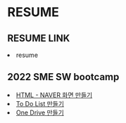 # RESUME
## RESUME LINK
<li><a herf="https://joooii.github.io/resume/">resume</a>


## 2022 SME SW bootcamp
<li><a href="https://github.com/joooii/resume/tree/main/HTML">HTML - NAVER 화면 만들기</a>
<li><a href="https://github.com/joooii/resume/tree/main/ToDoList">To Do List 만들기</a>
<li><a href="https://github.com/joooii/resume/tree/main/OneDrive">One Drive 만들기</a>